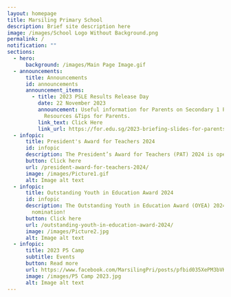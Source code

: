 ```yaml
---
layout: homepage
title: Marsiling Primary School
description: Brief site description here
image: /images/School Logo Without Background.png
permalink: /
notification: ""
sections:
  - hero:
      background: /images/Main Page Image.gif
  - announcements:
      title: Announcements
      id: announcements
      announcement_items:
        - title: 2023 PSLE Results Release Day
          date: 22 November 2023
          announcement: Useful information for Parents on Secondary 1 Posting Exercise and
            Resources &Tips for Parents.
          link_text: Click Here
          link_url: https://for.edu.sg/2023-briefing-slides-for-parents
  - infopic:
      title: President's Award for Teachers 2024
      id: infopic
      description: The President’s Award for Teachers (PAT) 2024 is open for nomination!
      button: Click here
      url: /president-award-for-teachers-2024/
      image: /images/Picture1.gif
      alt: Image alt text
  - infopic:
      title: Outstanding Youth in Education Award 2024
      id: infopic
      description: The Outstanding Youth in Education Award (OYEA) 2024 is open for
        nomination!
      button: Click here
      url: /outstanding-youth-in-education-award-2024/
      image: /images/Picture2.jpg
      alt: Image alt text
  - infopic:
      title: 2023 P5 Camp
      subtitle: Events
      button: Read more
      url: https://www.facebook.com/MarsilingPri/posts/pfbid035XePM3bVKQmq11AxazVwdnhpLHRXx2kfxrzCvVbe3itfHuiHULs2K3n9ZZrk32DZl
      image: /images/P5 Camp 2023.jpg
      alt: Image alt text
---
```

